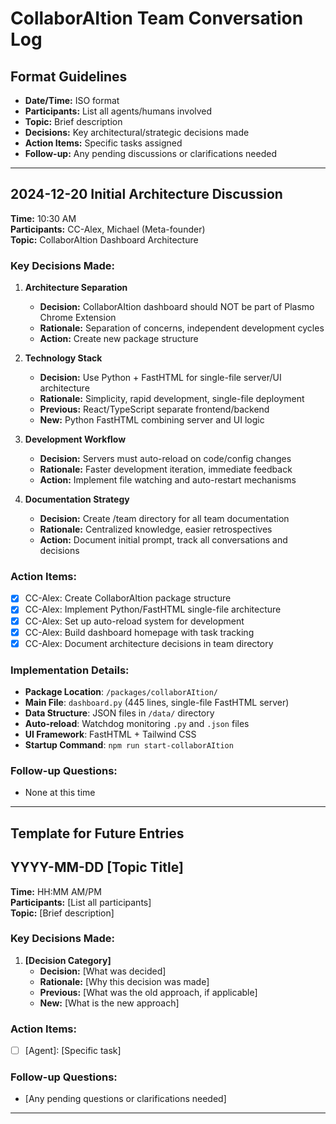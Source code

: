 # CollaborAItion Team Conversation Log

## Format Guidelines
- **Date/Time:** ISO format
- **Participants:** List all agents/humans involved
- **Topic:** Brief description
- **Decisions:** Key architectural/strategic decisions made
- **Action Items:** Specific tasks assigned
- **Follow-up:** Any pending discussions or clarifications needed

---

## 2024-12-20 Initial Architecture Discussion

**Time:** 10:30 AM  
**Participants:** CC-Alex, Michael (Meta-founder)  
**Topic:** CollaborAItion Dashboard Architecture  

### Key Decisions Made:

1. **Architecture Separation**
   - **Decision:** CollaborAItion dashboard should NOT be part of Plasmo Chrome Extension
   - **Rationale:** Separation of concerns, independent development cycles
   - **Action:** Create new package structure

2. **Technology Stack**
   - **Decision:** Use Python + FastHTML for single-file server/UI architecture
   - **Rationale:** Simplicity, rapid development, single-file deployment
   - **Previous:** React/TypeScript separate frontend/backend
   - **New:** Python FastHTML combining server and UI logic

3. **Development Workflow**
   - **Decision:** Servers must auto-reload on code/config changes
   - **Rationale:** Faster development iteration, immediate feedback
   - **Action:** Implement file watching and auto-restart mechanisms

4. **Documentation Strategy**
   - **Decision:** Create /team directory for all team documentation
   - **Rationale:** Centralized knowledge, easier retrospectives
   - **Action:** Document initial prompt, track all conversations and decisions

### Action Items:
- [x] CC-Alex: Create CollaborAItion package structure
- [x] CC-Alex: Implement Python/FastHTML single-file architecture
- [x] CC-Alex: Set up auto-reload system for development
- [x] CC-Alex: Build dashboard homepage with task tracking
- [x] CC-Alex: Document architecture decisions in team directory

### Implementation Details:
- **Package Location**: `/packages/collaborAItion/`
- **Main File**: `dashboard.py` (445 lines, single-file FastHTML server)
- **Data Structure**: JSON files in `/data/` directory
- **Auto-reload**: Watchdog monitoring `.py` and `.json` files
- **UI Framework**: FastHTML + Tailwind CSS
- **Startup Command**: `npm run start-collaborAItion`

### Follow-up Questions:
- None at this time

---

## Template for Future Entries

## YYYY-MM-DD [Topic Title]

**Time:** HH:MM AM/PM  
**Participants:** [List all participants]  
**Topic:** [Brief description]  

### Key Decisions Made:
1. **[Decision Category]**
   - **Decision:** [What was decided]
   - **Rationale:** [Why this decision was made]
   - **Previous:** [What was the old approach, if applicable]
   - **New:** [What is the new approach]

### Action Items:
- [ ] [Agent]: [Specific task]

### Follow-up Questions:
- [Any pending questions or clarifications needed]

---